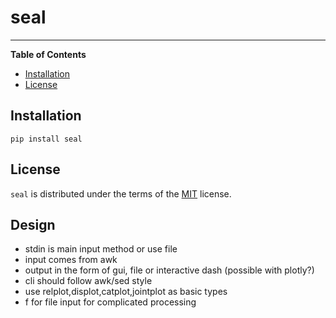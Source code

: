 # seal

-----

**Table of Contents**

- [Installation](#installation)
- [License](#license)

## Installation

```console
pip install seal
```

## License

`seal` is distributed under the terms of the [MIT](https://spdx.org/licenses/MIT.html) license.


## Design
- stdin is main input method or use file
- input comes from awk
- output in the form of gui, file or interactive dash (possible with plotly?)
- cli should follow awk/sed style
- use relplot,displot,catplot,jointplot as basic types
- f for file input for complicated processing
